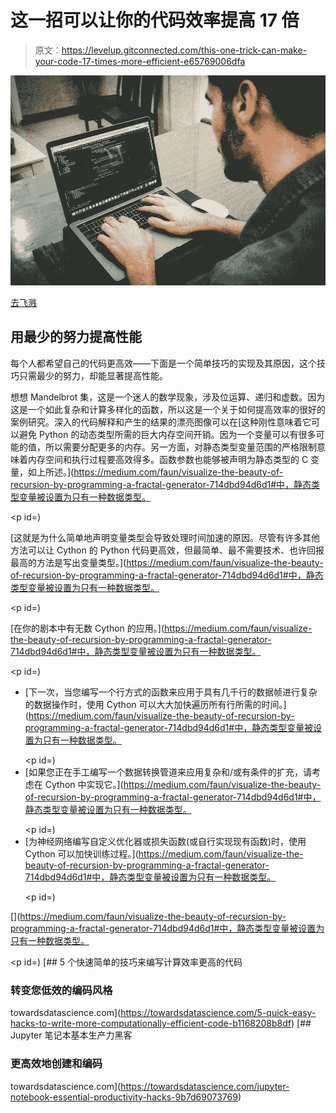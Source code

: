 # 这一招可以让你的代码效率提高 17 倍

> 原文：<https://levelup.gitconnected.com/this-one-trick-can-make-your-code-17-times-more-efficient-e65769006dfa>

![](img/02a9cf61cde0d23ecf49d589ffd48846.png)

[去飞溅](https://unsplash.com/photos/FCHlYvR5gJI)

## 用最少的努力提高性能

每个人都希望自己的代码更高效——下面是一个简单技巧的实现及其原因，这个技巧只需最少的努力，却能显著提高性能。

想想 Mandelbrot 集，这是一个迷人的数学现象，涉及位运算、递归和虚数。因为这是一个如此复杂和计算多样化的函数，所以这是一个关于如何提高效率的很好的案例研究。深入的代码解释和产生的结果的漂亮图像可以在[这种刚性意味着它可以避免 Python 的动态类型所需的巨大内存空间开销。因为一个变量可以有很多可能的值，所以需要分配更多的内存。另一方面，对静态类型变量范围的严格限制意味着内存空间和执行过程要高效得多。函数参数也能够被声明为静态类型的 C 变量，如上所述。](https://medium.com/faun/visualize-the-beauty-of-recursion-by-programming-a-fractal-generator-714dbd94d6d1#中，静态类型变量被设置为只有一种数据类型。</p><p id=)

[这就是为什么简单地声明变量类型会导致处理时间加速的原因。尽管有许多其他方法可以让 Cython 的 Python 代码更高效，但最简单、最不需要技术、也许回报最高的方法是写出变量类型。](https://medium.com/faun/visualize-the-beauty-of-recursion-by-programming-a-fractal-generator-714dbd94d6d1#中，静态类型变量被设置为只有一种数据类型。</p><p id=)

[在你的剧本中有无数 Cython 的应用。](https://medium.com/faun/visualize-the-beauty-of-recursion-by-programming-a-fractal-generator-714dbd94d6d1#中，静态类型变量被设置为只有一种数据类型。</p><p id=)

*   [下一次，当您编写一个行方式的函数来应用于具有几千行的数据帧进行复杂的数据操作时，使用 Cython 可以大大加快遍历所有行所需的时间。](https://medium.com/faun/visualize-the-beauty-of-recursion-by-programming-a-fractal-generator-714dbd94d6d1#中，静态类型变量被设置为只有一种数据类型。</p><p id=)
*   [如果您正在手工编写一个数据转换管道来应用复杂和/或有条件的扩充，请考虑在 Cython 中实现它。](https://medium.com/faun/visualize-the-beauty-of-recursion-by-programming-a-fractal-generator-714dbd94d6d1#中，静态类型变量被设置为只有一种数据类型。</p><p id=)
*   [为神经网络编写自定义优化器或损失函数(或自行实现现有函数)时，使用 Cython 可以加快训练过程。](https://medium.com/faun/visualize-the-beauty-of-recursion-by-programming-a-fractal-generator-714dbd94d6d1#中，静态类型变量被设置为只有一种数据类型。</p><p id=)

[](https://medium.com/faun/visualize-the-beauty-of-recursion-by-programming-a-fractal-generator-714dbd94d6d1#中，静态类型变量被设置为只有一种数据类型。</p><p id=)[](https://towardsdatascience.com/5-quick-easy-hacks-to-write-more-computationally-efficient-code-b1168208b8df) [## 5 个快速简单的技巧来编写计算效率更高的代码

### 转变您低效的编码风格

towardsdatascience.com](https://towardsdatascience.com/5-quick-easy-hacks-to-write-more-computationally-efficient-code-b1168208b8df) [](https://towardsdatascience.com/jupyter-notebook-essential-productivity-hacks-9b7d69073769) [## Jupyter 笔记本基本生产力黑客

### 更高效地创建和编码

towardsdatascience.com](https://towardsdatascience.com/jupyter-notebook-essential-productivity-hacks-9b7d69073769)